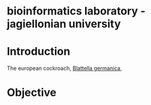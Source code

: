 # bioinformatics laboratory - jagiellonian university

# Introduction 
The european cockroach, <u>Blattella germanica</u>, 
# Objective


